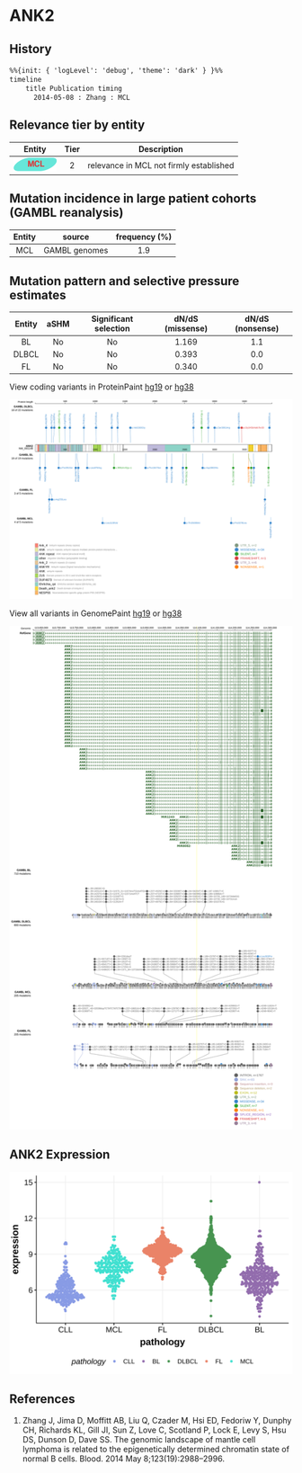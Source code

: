 # ANK2

## History
```mermaid
%%{init: { 'logLevel': 'debug', 'theme': 'dark' } }%%
timeline
    title Publication timing
      2014-05-08 : Zhang : MCL
```

## Relevance tier by entity

|Entity|Tier|Description                            |
|:------:|:----:|---------------------------------------|
|![MCL](images/icons/MCL_tier2.png)   |2   |relevance in MCL not firmly established|

## Mutation incidence in large patient cohorts (GAMBL reanalysis)

|Entity|source       |frequency (%)|
|:------:|:-------------:|:-------------:|
|MCL   |GAMBL genomes|1.9          |

## Mutation pattern and selective pressure estimates

|Entity|aSHM|Significant selection|dN/dS (missense)|dN/dS (nonsense)|
|:------:|:----:|:---------------------:|:----------------:|:----------------:|
|BL    |No  |No                   |1.169           |1.1             |
|DLBCL |No  |No                   |0.393           |0.0             |
|FL    |No  |No                   |0.340           |0.0             |




View coding variants in ProteinPaint [hg19](https://morinlab.github.io/LLMPP/GAMBL/ANK2_protein.html)  or [hg38](https://morinlab.github.io/LLMPP/GAMBL/ANK2_protein_hg38.html)

![](images/proteinpaint/ANK2_NM_001148.svg)

View all variants in GenomePaint [hg19](https://morinlab.github.io/LLMPP/GAMBL/ANK2.html)  or [hg38](https://morinlab.github.io/LLMPP/GAMBL/ANK2_hg38.html)

![](images/proteinpaint/ANK2.svg)

## ANK2 Expression
![](images/gene_expression/ANK2_by_pathology.svg)
<!-- ORIGIN: zhangGenomicLandscapeMantle2014 -->
<!-- MCL: zhangGenomicLandscapeMantle2014 -->

## References
1.  Zhang J, Jima D, Moffitt AB, Liu Q, Czader M, Hsi ED, Fedoriw Y, Dunphy CH, Richards KL, Gill JI, Sun Z, Love C, Scotland P, Lock E, Levy S, Hsu DS, Dunson D, Dave SS. The genomic landscape of mantle cell lymphoma is related to the epigenetically determined chromatin state of normal B cells. Blood. 2014 May 8;123(19):2988–2996. 
